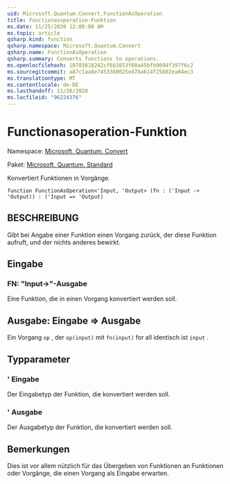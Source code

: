 ```yaml
---
uid: Microsoft.Quantum.Convert.FunctionAsOperation
title: Functionasoperation-Funktion
ms.date: 11/25/2020 12:00:00 AM
ms.topic: article
qsharp.kind: function
qsharp.namespace: Microsoft.Quantum.Convert
qsharp.name: FunctionAsOperation
qsharp.summary: Converts functions to operations.
ms.openlocfilehash: 10703818242cf6b3853f08a45bfb9094f397f6c2
ms.sourcegitcommit: a87c1aa8e7453360025e47ba614f25b02ea84ec3
ms.translationtype: MT
ms.contentlocale: de-DE
ms.lasthandoff: 11/26/2020
ms.locfileid: "96224376"
---
```

# <a name="functionasoperation-function"></a>Functionasoperation-Funktion

Namespace: [Microsoft. Quantum. Convert](xref:Microsoft.Quantum.Convert)

Paket: [Microsoft. Quantum. Standard](https://nuget.org/packages/Microsoft.Quantum.Standard)


Konvertiert Funktionen in Vorgänge.

```qsharp
function FunctionAsOperation<'Input, 'Output> (fn : ('Input -> 'Output)) : ('Input => 'Output)
```


## <a name="description"></a>BESCHREIBUNG

Gibt bei Angabe einer Funktion einen Vorgang zurück, der diese Funktion aufruft, und der nichts anderes bewirkt.

## <a name="input"></a>Eingabe

### <a name="fn--input---output"></a>FN: "Input->"-Ausgabe

Eine Funktion, die in einen Vorgang konvertiert werden soll.



## <a name="output--input--output"></a>Ausgabe: Eingabe => Ausgabe 

Ein Vorgang `op` , der `op(input)` mit `fn(input)` for all identisch ist `input` .

## <a name="type-parameters"></a>Typparameter

### <a name="input"></a>' Eingabe

Der Eingabetyp der Funktion, die konvertiert werden soll.
### <a name="output"></a>' Ausgabe

Der Ausgabetyp der Funktion, die konvertiert werden soll.

## <a name="remarks"></a>Bemerkungen

Dies ist vor allem nützlich für das Übergeben von Funktionen an Funktionen oder Vorgänge, die einen Vorgang als Eingabe erwarten.